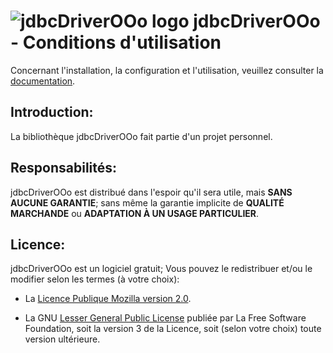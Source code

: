 # ![jdbcDriverOOo logo](https://prrvchr.github.io/jdbcDriverOOo/img/jdbcDriverOOo.png) jdbcDriverOOo - Conditions d'utilisation

Concernant l'installation, la configuration et l'utilisation, veuillez consulter la [documentation][1].

## Introduction:

La bibliothèque jdbcDriverOOo fait partie d'un projet personnel.

## Responsabilités:

jdbcDriverOOo est distribué dans l'espoir qu'il sera utile, mais **SANS AUCUNE GARANTIE**; sans même la garantie implicite de **QUALITÉ MARCHANDE** ou **ADAPTATION À UN USAGE PARTICULIER**.

## Licence:

jdbcDriverOOo est un logiciel gratuit; Vous pouvez le redistribuer et/ou le modifier selon les termes (à votre choix):

- La [Licence Publique Mozilla version 2.0][2].

- La GNU [Lesser General Public License][3] publiée par La Free Software Foundation, soit la version 3 de la Licence, soit (selon votre choix) toute version ultérieure.

[1]: https://prrvchr.github.io/jdbcDriverOOo/
[2]: http://mozilla.org/MPL/2.0/
[3]: http://www.gnu.org/licenses/lgpl-3.0.html

